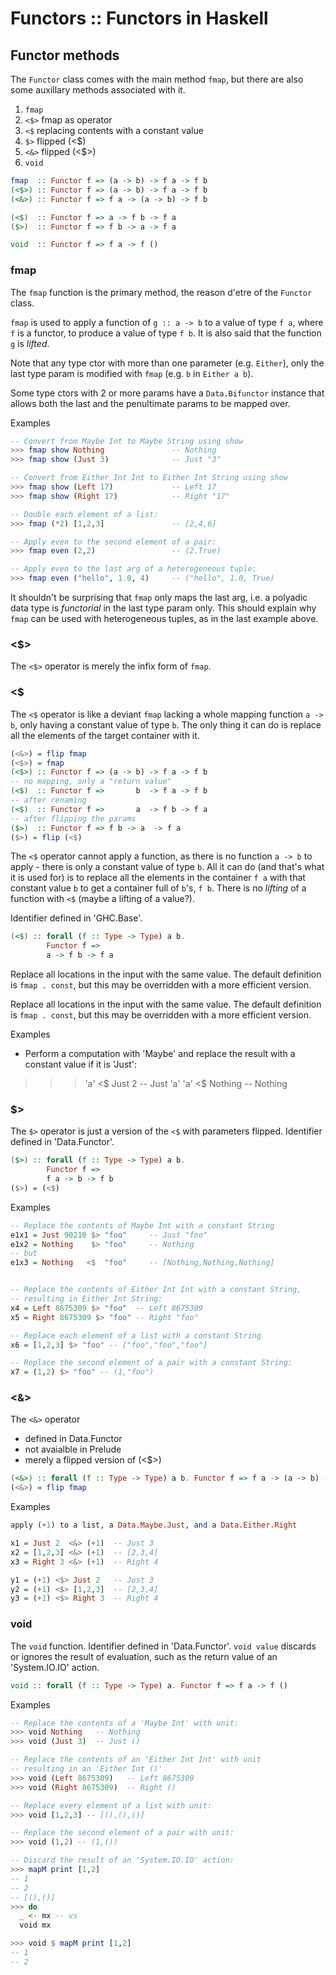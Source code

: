 # Functors :: Functors in Haskell

## Functor methods

The `Functor` class comes with the main method `fmap`, but there are also some auxillary methods associated with it.
1. `fmap`
2. `<$>`   fmap as operator
3. `<$`    replacing contents with a constant value
4. `$>`    flipped (<$)
5. `<&>`   flipped (<$>)
6. `void`

```hs
fmap  :: Functor f => (a -> b) -> f a -> f b
(<$>) :: Functor f => (a -> b) -> f a -> f b
(<&>) :: Functor f => f a -> (a -> b) -> f b

(<$)  :: Functor f => a -> f b -> f a
($>)  :: Functor f => f b -> a -> f a

void  :: Functor f => f a -> f ()
```

### fmap

The `fmap` function is the primary method, the reason d'etre of the `Functor` class.

`fmap` is used to apply a function of `g :: a -> b` to a value of type `f a`, where `f` is a functor, to produce a value of type `f b`. It is also said that the function `g` is *lifted*.

Note that any type ctor with more than one parameter (e.g. `Either`), only the last type param is modified with `fmap` (e.g. `b` in `Either a b`).

Some type ctors with 2 or more params have a `Data.Bifunctor` instance that allows both the last and the penultimate params to be mapped over.

Examples

```hs
-- Convert from Maybe Int to Maybe String using show
>>> fmap show Nothing               -- Nothing
>>> fmap show (Just 3)              -- Just "3"

-- Convert from Either Int Int to Either Int String using show
>>> fmap show (Left 17)             -- Left 17
>>> fmap show (Right 17)            -- Right "17"

-- Double each element of a list:
>>> fmap (*2) [1,2,3]               -- [2,4,6]

-- Apply even to the second element of a pair:
>>> fmap even (2,2)                 -- (2,True)

-- Apply even to the last arg of a heterogeneous tuple:
>>> fmap even ("hello", 1.0, 4)     -- ("hello", 1.0, True)
```

It shouldn't be surprising that `fmap` only maps the last arg, i.e. a polyadic data type is *functorial* in the last type param only. This should explain why `fmap` can be used with heterogeneous tuples, as in the last example above.


### <$>

The `<$>` operator is merely the infix form of `fmap`.

### <$

The `<$` operator is like a deviant `fmap` lacking a whole mapping function `a -> b`, only having a constant value of type `b`. The only thing it can do is replace all the elements of the target container with it.

```hs
(<&>) = flip fmap
(<$>) = fmap
(<$>) :: Functor f => (a -> b) -> f a -> f b
-- no mapping, only a "return value"
(<$)  :: Functor f =>       b  -> f a -> f b
-- after renaming
(<$)  :: Functor f =>       a  -> f b -> f a
-- after flipping the params
($>)  :: Functor f => f b -> a  -> f a
($>) = flip (<$)
```

The `<$` operator cannot apply a function, as there is no function `a -> b` to apply - there is only a constant value of type `b`. All it can do (and that's what it is used for) is to replace all the elements in the container `f a` with that constant value `b` to get a container full of `b`'s, `f b`. There is no *lifting* of a function with `<$` (maybe a lifting of a value?).

Identifier defined in 'GHC.Base'.

```hs
(<$) :: forall (f :: Type -> Type) a b.
        Functor f =>
        a -> f b -> f a
```

Replace all locations in the input with the same value. The default definition is `fmap . const`, but this may be overridden with a more efficient version.

Replace all locations in the input with the same value. The default definition is `fmap . const`, but this may be overridden with a more efficient version.

Examples

* Perform a computation with 'Maybe' and replace the result with a constant value if it is 'Just':

>>> 'a' <$ Just 2  -- Just 'a'
>>> 'a' <$ Nothing -- Nothing


### $>

The `$>` operator is just a version of the `<$` with parameters flipped. 
Identifier defined in 'Data.Functor'.

```hs
($>) :: forall (f :: Type -> Type) a b.
        Functor f =>
        f a -> b -> f b
($>) = (<$)
```

Examples

```hs
-- Replace the contents of Maybe Int with a constant String
e1x1 = Just 90210 $> "foo"     -- Just "foo"
e1x2 = Nothing    $> "foo"     -- Nothing
-- but
e1x3 = Nothing   <$  "foo"     -- [Nothing,Nothing,Nothing]


-- Replace the contents of Either Int Int with a constant String,
-- resulting in Either Int String:
x4 = Left 8675309 $> "foo"  -- Left 8675309
x5 = Right 8675309 $> "foo" -- Right "foo"

-- Replace each element of a list with a constant String
x6 = [1,2,3] $> "foo" -- ["foo","foo","foo"]

-- Replace the second element of a pair with a constant String:
x7 = (1,2) $> "foo" -- (1,"foo")
```



### <&>

The `<&>` operator
- defined in Data.Functor
- not avaialble in Prelude
- merely a flipped version of (<$>)

```hs
(<&>) :: forall (f :: Type -> Type) a b. Functor f => f a -> (a -> b) -> f b
(<&>) = flip fmap
```

Examples
```hs
apply (+1) to a list, a Data.Maybe.Just, and a Data.Either.Right

x1 = Just 2  <&> (+1)  -- Just 3
x2 = [1,2,3] <&> (+1)  -- [2,3,4]
x3 = Right 3 <&> (+1)  -- Right 4

y1 = (+1) <$> Just 2   -- Just 3
y2 = (+1) <$> [1,2,3]  -- [2,3,4]
y3 = (+1) <$> Right 3  -- Right 4
```


### void

The `void` function. Identifier defined in 'Data.Functor'. 
`void value` discards or ignores the result of evaluation, such as the return value of an 'System.IO.IO' action.


```hs
void :: forall (f :: Type -> Type) a. Functor f => f a -> f ()
```

Examples

```hs
-- Replace the contents of a 'Maybe Int' with unit:
>>> void Nothing   -- Nothing
>>> void (Just 3)  -- Just ()

-- Replace the contents of an 'Either Int Int' with unit
-- resulting in an 'Either Int ()'
>>> void (Left 8675309)   -- Left 8675309
>>> void (Right 8675309)  -- Right ()

-- Replace every element of a list with unit:
>>> void [1,2,3] -- [(),(),()]

-- Replace the second element of a pair with unit:
>>> void (1,2) -- (1,())

-- Discard the result of an 'System.IO.IO' action:
>>> mapM print [1,2]
-- 1
-- 2
-- [(),()]
>>> do
  _ <- mx -- vs
  void mx

>>> void $ mapM print [1,2]
-- 1
-- 2
```
